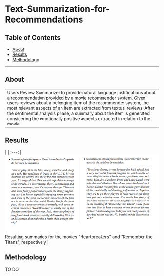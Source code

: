 # Text-Summarization-for-Recommendations

## Table of Contents

- [About](#about)
- [Results](#results)
- [Methodology](#methodology)

---

## About

<table>
<tr>
<td>  
    Users Review Summarizer to provide natural language justifications about a recommendation provided by a movie recommender system. Given users reviews about a belonging item of the recommender system, the most relevant aspects of an item are extracted from textual reviews. After the sentimental analysis phase, a summary about the item is generated considering the emotionally positive aspects extracted in relation to the movie. 
</td>
</tr>
</table>

## Results

| |
:---: 
| ![Scene](summary2.png) <br/>Resulting summaries for the movies "Heartbreakers" and "Remember the Titans", respectively |



## Methodology


TO DO